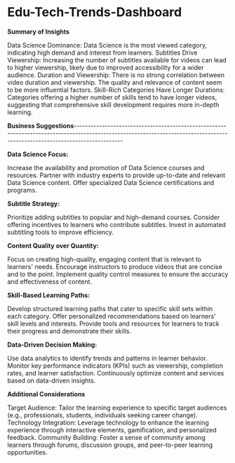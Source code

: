 # Edu-Tech-Trends-Dashboard

**Summary of Insights**

Data Science Dominance: Data Science is the most viewed category, indicating high demand and interest from learners.
Subtitles Drive Viewership: Increasing the number of subtitles available for videos can lead to higher viewership, likely due to improved accessibility for a wider audience.
Duration and Viewership: There is no strong correlation between video duration and viewership. The quality and relevance of content seem to be more influential factors.
Skill-Rich Categories Have Longer Durations: Categories offering a higher number of skills tend to have longer videos, suggesting that comprehensive skill development requires more in-depth learning.

**Business Suggestions**-----------------------------------------------------------------------------------------------------------------------------------------------------------------------------

**Data Science Focus:**

Increase the availability and promotion of Data Science courses and resources.
Partner with industry experts to provide up-to-date and relevant Data Science content.
Offer specialized Data Science certifications and programs.

**Subtitle Strategy:**

Prioritize adding subtitles to popular and high-demand courses.
Consider offering incentives to learners who contribute subtitles.
Invest in automated subtitling tools to improve efficiency.

**Content Quality over Quantity:**

Focus on creating high-quality, engaging content that is relevant to learners' needs.
Encourage instructors to produce videos that are concise and to the point.
Implement quality control measures to ensure the accuracy and effectiveness of content.

**Skill-Based Learning Paths:**

Develop structured learning paths that cater to specific skill sets within each category.
Offer personalized recommendations based on learners' skill levels and interests.
Provide tools and resources for learners to track their progress and demonstrate their skills.

**Data-Driven Decision Making:**

Use data analytics to identify trends and patterns in learner behavior.
Monitor key performance indicators (KPIs) such as viewership, completion rates, and learner satisfaction.
Continuously optimize content and services based on data-driven insights.

**Additional Considerations**

Target Audience: Tailor the learning experience to specific target audiences (e.g., professionals, students, individuals seeking career change).
Technology Integration: Leverage technology to enhance the learning experience through interactive elements, gamification, and personalized feedback.
Community Building: Foster a sense of community among learners through forums, discussion groups, and peer-to-peer learning opportunities.
